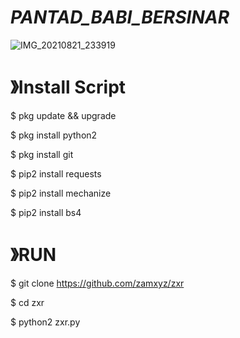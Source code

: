# *PANTAD_BABI_BERSINAR*
![IMG_20210821_233919](https://user-images.githubusercontent.com/79139059/131088529-b40b520c-1bce-4f01-bd17-e957a1de9c57.jpg)



# 》Install Script

$ pkg update && upgrade

$ pkg install python2

$ pkg install git

$ pip2 install requests

$ pip2 install mechanize

$ pip2 install bs4

# 》RUN

$ git clone https://github.com/zamxyz/zxr

$ cd zxr

$ python2 zxr.py
